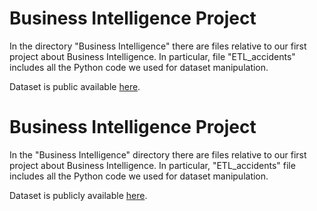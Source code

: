 # Business Intelligence Project
In the directory "Business Intelligence" there are files relative to our first project about Business Intelligence.
In particular, file "ETL_accidents" includes all the Python code we used for dataset manipulation.

Dataset is public available [here](https://www.kaggle.com/datasets/sobhanmoosavi/us-accidents?resource=download). 

# Business Intelligence Project
In the "Business Intelligence" directory there are files relative to our first project about Business Intelligence.
In particular, "ETL_accidents" file includes all the Python code we used for dataset manipulation.

Dataset is publicly available [here](https://www.kaggle.com/datasets/sobhanmoosavi/us-accidents?resource=download). 
